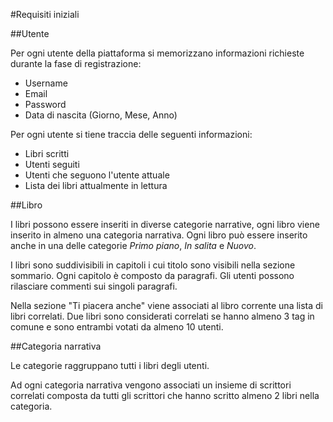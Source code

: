 #Requisiti iniziali


##Utente

Per ogni utente della piattaforma si memorizzano informazioni richieste durante la fase di registrazione:

* Username
* Email
* Password
* Data di nascita (Giorno, Mese, Anno)

Per ogni utente si tiene traccia delle seguenti informazioni:

* Libri scritti
* Utenti seguiti
* Utenti che seguono l'utente attuale
* Lista dei libri attualmente in lettura

##Libro

I libri possono essere inseriti in diverse categorie narrative, ogni libro viene inserito in almeno una categoria narrativa. Ogni libro può essere inserito anche in una delle categorie _Primo piano_, _In salita_ e _Nuovo_.

I libri sono suddivisibili in capitoli i cui titolo sono visibili nella sezione sommario. Ogni capitolo è composto da paragrafi. Gli utenti possono rilasciare commenti sui singoli paragrafi.

Nella sezione "Ti piacera anche" viene associati al libro corrente una lista di libri correlati. Due libri sono considerati correlati se hanno almeno 3 tag in comune e sono entrambi votati da almeno 10 utenti.


##Categoria narrativa

Le categorie raggruppano tutti i libri degli utenti.

Ad ogni categoria narrativa vengono associati un insieme di scrittori correlati composta da tutti gli scrittori che hanno scritto almeno 2 libri nella categoria.
